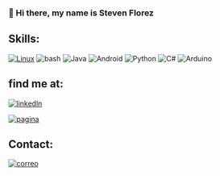 ### 👋 Hi there, my name is Steven Florez

## Skills:


[![Linux](https://img.shields.io/badge/Linux-FCC624?style=for-the-badge&logo=Linux&logoColor=white&labelColor=000000&?logoWidth=40)](%)
![bash](https://img.shields.io/badge/GNU_bash-252639?style=for-the-badge&logo=GNUbash&logoColor=white&labelColor=000000&?logoWidth=40)
![Java](https://img.shields.io/badge/Java-FF5733?style=for-the-badge&logo=JavaScript&logoColor=white&labelColor=000000&?logoWidth=40)
![Android](https://img.shields.io/badge/Android-98FF9B?style=for-the-badge&logo=Android&logoColor=white&labelColor=000000&?logoWidth=40)
![Python](https://img.shields.io/badge/Python-000CFF?style=for-the-badge&logo=python&logoColor=white&labelColor=000000&?logoWidth=40)
![C#](https://img.shields.io/badge/C_Sharp-B200FF?style=for-the-badge&logo=CSharp&logoColor=white&labelColor=000000&?logoWidth=40)
![Arduino](https://img.shields.io/badge/Arduino-98FFFF?style=for-the-badge&logo=arduino&logoColor=white&labelColor=000000&?logoWidth=40)


## find me at:

[![linkedln](https://img.shields.io/badge/Linkedin-Steven_Florez-98FFFF?style=for-the-badge&logo=linkedin&logoColor=white&labelColor=000000&?logoWidth=40)](https://www.linkedin.com/in/saflorezprieto/)


[![pagina](https://img.shields.io/badge/Website-presentation_web_page-0046FF?style=for-the-badge&logo=Webflow&logoColor=white&labelColor=000000&?logoWidth=40)](https://st3v3n-4n4.github.io/)


## Contact:

<a href="mailto:saflorezprieto@gmail.com">![correo](https://img.shields.io/badge/Mail-saflorezprieto@gmail.com-D60000?style=for-the-badge&logo=Gmail&logoColor=white&labelColor=000000&?logoWidth=40)</a>


<!--Link--->
<!---https://shields.io/category/other-->
<!---https://simpleicons.org/-->
